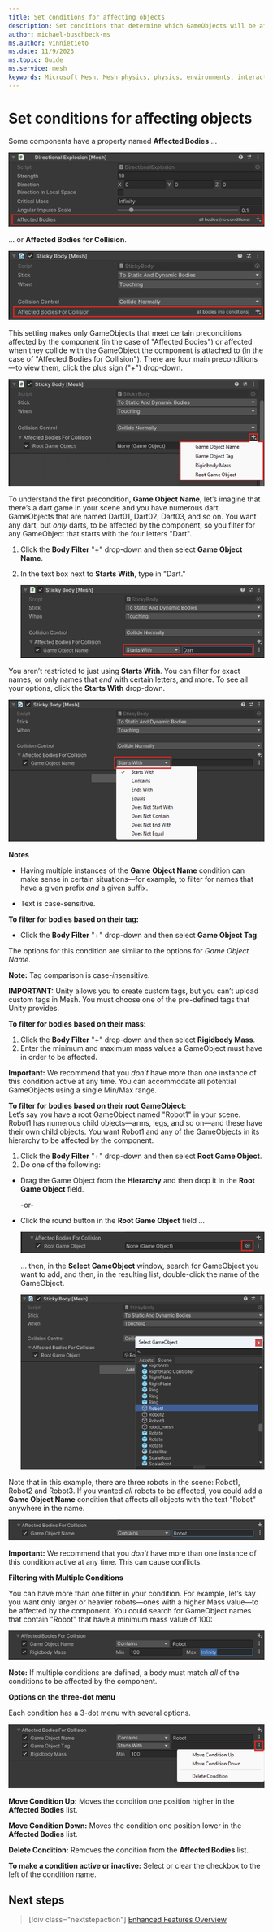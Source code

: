 ```yaml
---
title: Set conditions for affecting objects
description: Set conditions that determine which GameObjects will be affected by physics features.
author: michael-buschbeck-ms
ms.author: vinnietieto
ms.date: 11/9/2023
ms.topic: Guide
ms.service: mesh
keywords: Microsoft Mesh, Mesh physics, physics, environments, interactions, interactables, avatars, anchors, tethers, triggers, trigger volumes, grab, hold, throw, conditions
---
```


# Set conditions for affecting objects

Some components have a property named **Affected Bodies** ...

![___](../../../media/physics-interactions/089-affected-bodies.png)

... or **Affected Bodies for Collision**.

![___](../../../media/physics-interactions/006-stickybody-body-filters.png)

This setting makes only GameObjects that meet certain preconditions affected by the component (in the case of "Affected Bodies") or affected when they collide with the GameObject the component is attached to (in the case of "Affected Bodies for Collision"). There are four main preconditions&#8212;to view them, click the plus sign ("+") drop-down.

![___](../../../media/physics-interactions/007-stickybody-preconditions.png)

To understand the first precondition, **Game Object Name**, let’s imagine that there’s a dart game in your scene and you have numerous dart GameObjects that are named Dart01, Dart02, Dart03, and so on. You want any dart, but *only* darts, to be affected by the component, so you filter for any GameObject that starts with the four letters "Dart".

1. Click the **Body Filter** "+" drop-down and then select **Game Object Name**.  
1. In the text box next to **Starts With**, type in "Dart."

    ![___](../../../media/physics-interactions/008-trigger-starts-with.png)

You aren’t restricted to just using **Starts With**. You can filter for exact names, or only names that *end* with certain letters, and more. To see all your options, click the **Starts With** drop-down.

![___](../../../media/physics-interactions/082-filter-starts-with.png)

**Notes**

* Having multiple instances of the **Game Object Name** condition can make sense in certain situations&#8212;for example, to filter for names that have a given prefix *and* a given suffix.

* Text is case-sensitive.

**To filter for bodies based on their tag:**  
* Click the **Body Filter** "+" drop-down and then select **Game Object Tag**.

The options for this condition are similar to the options for *Game Object Name*.

**Note:** Tag comparison is case-*in*sensitive.

**IMPORTANT:** Unity allows you to create custom tags, but you can’t upload custom tags in Mesh. You must choose one of the pre-defined tags that Unity provides.

**To filter for bodies based on their mass:**  
1. Click the **Body Filter** "+" drop-down and then select **Rigidbody Mass**.
1. Enter the minimum and maximum mass values a GameObject must have in order to be affected.

**Important:** We recommend that you *don’t* have more than one instance of this condition active at any time. You can accommodate all potential GameObjects using a single Min/Max range.

**To filter for bodies based on their root GameObject:**  
Let’s say you have a root GameObject named "Robot1" in your scene. Robot1 has numerous child objects&#8212;arms, legs, and so on&#8212;and these have their own child objects. You want Robot1 and any of the GameObjects in its hierarchy to be affected by the component.

1. Click the **Body Filter** "+" drop-down and then select **Root Game Object**.
1. Do one of the following:

* Drag the Game Object from the **Hierarchy** and then drop it in the **Root Game Object** field.

    -or-

* Click the round button in the **Root Game Object** field …

    ![___](../../../media/physics-interactions/083-root-game-object.png)

    … then, in the **Select GameObject** window, search for GameObject you want to add, and then, in the resulting list, double-click the name of the GameObject.

    ![___](../../../media/physics-interactions/085-select-gameobject.png)

Note that in this example, there are three robots in the scene: Robot1, Robot2 and Robot3. If you wanted *all* robots to be affected, you could add a **Game Object Name** condition that affects all objects with the text "Robot" anywhere in the name.

![___](../../../media/physics-interactions/086-name-contains-robot.png)

**Important:** We recommend that you *don’t* have more than one instance of this condition active at any time. This can cause conflicts.

**Filtering with Multiple Conditions**

You can have more than one filter in your condition. For example, let’s say you want only larger or heavier robots&#8212;ones with a higher Mass value&#8212;to be affected by the component. You could search for GameObject names that contain "Robot" that have a minimum mass value of 100:

![___](../../../media/physics-interactions/087-filter-multiple-conditions.png)

**Note:** If multiple conditions are defined, a body must match *all* of the conditions to be affected by the component.

**Options on the three-dot menu**

Each condition has a 3-dot menu with several options.

![___](../../../media/physics-interactions/088-conditions-menu.png)

**Move Condition Up:** Moves the condition one position higher in the **Affected Bodies** list.

**Move Condition Down:** Moves the condition one position lower in the **Affected Bodies** list.

**Delete Condition:** Removes the condition from the **Affected Bodies** list.

**To make a condition active or inactive:**
Select or clear the checkbox to the left of the condition name.

## Next steps

> [!div class="nextstepaction"]
> [Enhanced Features Overview](../enhanced-features-overview.md)
